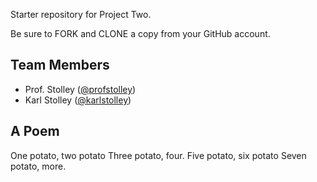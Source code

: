 Starter repository for Project Two.

Be sure to FORK and CLONE a copy from your
GitHub account.

## Team Members
* Prof. Stolley ([@profstolley](https://github.com/profstolley))
* Karl Stolley ([@karlstolley](https://github.com/karlstolley))

## A Poem
One potato, two potato
Three potato, four.
Five potato, six potato
Seven potato, more.
